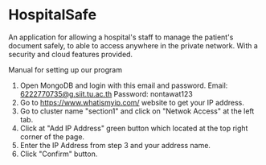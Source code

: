 # HospitalSafe
  An application for allowing a hospital's staff to manage the patient's document safely, to able to access anywhere in the private network. 
  With a security and cloud features provided.
  
Manual for setting up our program
1) Open MongoDB and login with this email and password.
    Email: 6222770735@g.siit.tu.ac.th
    Password: nontawat123
2) Go to https://www.whatismyip.com/ website to get your IP address.
3) Go to cluster name "section1" and click on "Netwok Access" at the left tab.
4) Click at "Add IP Address" green button which located at the top right corner of the page.
5) Enter the IP Address from step 3 and your address name.
6) Click "Confirm" button.
